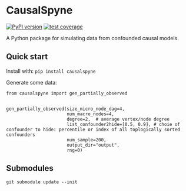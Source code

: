 # CausalSpyne
[![PyPI version](https://badge.fury.io/py/causalspyne.svg)](https://badge.fury.io/py/causalspyne)  [![test coverage](https://marrlab.github.io/causalspyne/coverage-badge.svg)](https://marrlab.github.io/causalspyne/)

A Python package for simulating data from confounded causal models.


## Quick start
Install with: `pip install causalspyne`

Generate some data:
```
from causalspyne import gen_partially_observed


gen_partially_observed(size_micro_node_dag=4,
                       num_macro_nodes=4,
                       degree=2,  # average vertex/node degree
                       list_confounder2hide=[0.5, 0.9], # choie of confounder to hide: percentile or index of all toplogically sorted confounders
                       num_sample=200,
                       output_dir="output",
                       rng=0)
```

## Submodules

```
git submodule update --init
```
